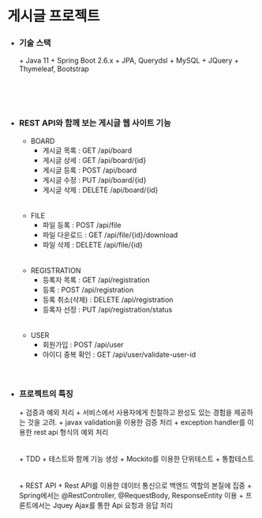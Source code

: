 <h1>게시글 프로젝트</h1>

+ <h3>기술 스택</h3> 
    + Java 11
    + Spring Boot 2.6.x
    + JPA, Querydsl
    + MySQL
    + JQuery
    + Thymeleaf, Bootstrap
<br><br><br>

+ <h3>REST API와 함께 보는 게시글 웹 사이트 기능</h3>

  + BOARD
    + 게시글 목록 : GET /api/board
    + 게시글 상세 : GET /api/board/{id}
    + 게시글 등록 : POST /api/board
    + 게시글 수정 : PUT /api/board/{id}
    + 게시글 삭제 : DELETE /api/board/{id}
      <br><br><br>
  + FILE
    + 파일 등록 : POST /api/file
    + 파일 다운로드 : GET /api/file/{id}/download
    + 파일 삭제 : DELETE /api/file/{id}
      <br><br><br>
  + REGISTRATION
    + 등록자 목록 : GET /api/registration
    + 등록 : POST /api/registration
    + 등록 취소(삭제) : DELETE /api/registration
    + 등록자 선정 : PUT /api/registration/status
      <br><br><br>
  + USER
     + 회원가입 : POST /api/user
     + 아이디 중복 확인 : GET /api/user/validate-user-id
       <br><br><br>
    
+ <h3>프로젝트의 특징</h3>
  + 검증과 예외 처리
    + 서비스에서 사용자에게 친절하고 완성도 있는 경험을 제공하는 것을 고려.
    + javax validation을 이용한 검증 처리
    + exception handler를 이용한 rest api 형식의 예외 처리
      <br><br><br>
  + TDD
    + 테스트와 함께 기능 생성
    + Mockito를 이용한 단위테스트
    + 통합테스트
      <br><br><br>
  + REST API
    + Rest API를 이용한 데이터 통신으로 백엔드 역할의 본질에 집중
    + Spring에서는 @RestController, @RequestBody, ResponseEntity 이용
    + 프론트에서는 Jquey Ajax를 통한 Api 요청과 응답 처리
      <br><br><br>